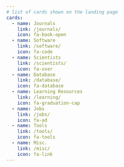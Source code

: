 ```yaml
---
# list of cards shown on the landing page
cards:
  - name: Journals
    link: /journals/
    icon: fa-book-open
  - name: Software
    link: /software/
    icon: fa-code
  - name: Scientists
    link: /scientists/
    icon: fa-user
  - name: Database
    link: /database/
    icon: fa-database
  - name: Learning Resources
    link: /learning/
    icon: fa-graduation-cap
  - name: Jobs
    link: /jobs/
    icon: fa-ad
  - name: Tools
    link: /tools/
    icon: fa-tools
  - name: Misc.
    link: /misc/
    icon: fa-link
---
```

